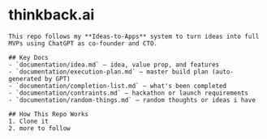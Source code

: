  # thinkback.ai

    This repo follows my **Ideas-to-Apps** system to turn ideas into full MVPs using ChatGPT as co-founder and CTO.

    ## Key Docs
    - `documentation/idea.md` — idea, value prop, and features
    - `documentation/execution-plan.md` — master build plan (auto-generated by GPT)
    - `documentation/completion-list.md` — what's been completed
    - `documentation/contraints.md` — hackathon or launch requirements
    - `documentation/random-things.md` — random thoughts or ideas i have

    ## How This Repo Works
    1. Clone it
    2. more to follow
